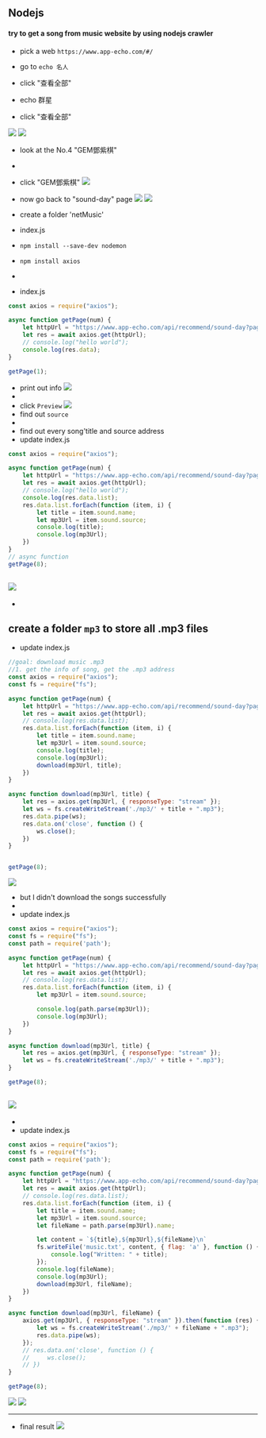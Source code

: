 ## Nodejs
#### try to get a song from music website by using nodejs crawler

- pick a web `https://www.app-echo.com/#/`

- go to `echo 名人`
- click "查看全部"
- echo 群星
- click "查看全部"

![](img/2020-02-15-15-35-50.png)
![](img/2020-02-15-15-36-22.png)
- look at the No.4 "GEM鄧紫棋"
-
- click "GEM鄧紫棋"
![](img/2020-02-15-15-38-12.png)

- now go back to "sound-day" page
![](img/2020-02-15-15-51-14.png)
![](img/2020-02-15-15-51-36.png)

- create a folder 'netMusic'
- index.js
- `npm install --save-dev nodemon`
- `npm install axios `
-
- index.js
```js
const axios = require("axios");

async function getPage(num) {
    let httpUrl = "https://www.app-echo.com/api/recommend/sound-day?page=" + num;
    let res = await axios.get(httpUrl);
    // console.log("hello world");
    console.log(res.data);
}

getPage(1);
```
- print out info
![](img/2020-02-15-15-56-57.png)
-
- click `Preview`
![](img/2020-02-15-15-59-32.png)
- find out `source`
-
- find out every song'title and source address
- update index.js
```js
const axios = require("axios");

async function getPage(num) {
    let httpUrl = "https://www.app-echo.com/api/recommend/sound-day?page=" + num;
    let res = await axios.get(httpUrl);
    // console.log("hello world");
    console.log(res.data.list);
    res.data.list.forEach(function (item, i) {
        let title = item.sound.name;
        let mp3Url = item.sound.source;
        console.log(title);
        console.log(mp3Url);
    })
}
// async function 
getPage(8);
```
![](img/2020-02-15-16-18-25.png)
-
-
## create a folder `mp3` to store all .mp3 files
- update index.js
```js
//goal: download music .mp3
//1. get the info of song, get the .mp3 address
const axios = require("axios");
const fs = require("fs");

async function getPage(num) {
    let httpUrl = "https://www.app-echo.com/api/recommend/sound-day?page=" + num;
    let res = await axios.get(httpUrl);
    // console.log(res.data.list);
    res.data.list.forEach(function (item, i) {
        let title = item.sound.name;
        let mp3Url = item.sound.source;
        console.log(title);
        console.log(mp3Url);
        download(mp3Url, title);
    })
}

async function download(mp3Url, title) {
    let res = axios.get(mp3Url, { responseType: "stream" });
    let ws = fs.createWriteStream('./mp3/' + title + ".mp3");
    res.data.pipe(ws);
    res.data.on('close', function () {
        ws.close();
    })
}


getPage(8);
```
![](img/2020-02-15-16-32-30.png)
- but I didn't download the songs successfully
-
- update index.js
```js
const axios = require("axios");
const fs = require("fs");
const path = require('path');

async function getPage(num) {
    let httpUrl = "https://www.app-echo.com/api/recommend/sound-day?page=" + num;
    let res = await axios.get(httpUrl);
    // console.log(res.data.list);
    res.data.list.forEach(function (item, i) {
        let mp3Url = item.sound.source;

        console.log(path.parse(mp3Url));
        console.log(mp3Url);
    })
}

async function download(mp3Url, title) {
    let res = axios.get(mp3Url, { responseType: "stream" });
    let ws = fs.createWriteStream('./mp3/' + title + ".mp3");
}

getPage(8);
```
![](img/2020-02-15-16-48-32.png)
---


-
- update index.js
```js
const axios = require("axios");
const fs = require("fs");
const path = require('path');

async function getPage(num) {
    let httpUrl = "https://www.app-echo.com/api/recommend/sound-day?page=" + num;
    let res = await axios.get(httpUrl);
    // console.log(res.data.list);
    res.data.list.forEach(function (item, i) {
        let title = item.sound.name;
        let mp3Url = item.sound.source;
        let fileName = path.parse(mp3Url).name;

        let content = `${title},${mp3Url},${fileName}\n`
        fs.writeFile('music.txt', content, { flag: 'a' }, function () {
            console.log("Written: " + title);
        });
        console.log(fileName);
        console.log(mp3Url);
        download(mp3Url, fileName);
    })
}

async function download(mp3Url, fileName) {
    axios.get(mp3Url, { responseType: "stream" }).then(function (res) {
        let ws = fs.createWriteStream('./mp3/' + fileName + ".mp3");
        res.data.pipe(ws);
    });
    // res.data.on('close', function () {
    //     ws.close();
    // })
}

getPage(8);
```
![](img/2020-02-15-17-06-00.png)
![](img/2020-02-15-17-06-14.png)

---
- final result
![](img/2020-02-15-17-17-09.png)
